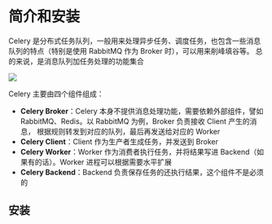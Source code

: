 # 简介和安装

Celery 是分布式任务队列，一般用来处理异步任务、调度任务，也包含一些消息队列的特点（特别是使用 RabbitMQ 作为 Broker 时），可以用来削峰填谷等。
总的来说，是消息队列加任务处理的功能集合

![](https://raw.githubusercontent.com/hsxhr-10/Notes/master/image/pythonwebcelery-1.png)

Celery 主要由四个组件组成：

- **Celery Broker**：Celery 本身不提供消息处理功能，需要依赖外部组件，譬如 RabbitMQ、Redis。以 RabbitMQ 为例，Broker 负责接收 Client 产生的消息，
  根据规则转发到对应的队列，最后再发送给对应的 Worker
- **Celery Client**：Client 作为生产者生成任务，并发送到 Broker
- **Celery Worker**：Worker 作为消费者执行任务，并将结果写进 Backend（如果有的话）。Worker 进程可以根据需要水平扩展
- **Celery Backend**：Backend 负责保存任务的还执行结果，这个组件不是必须的

## 安装


